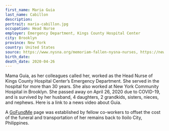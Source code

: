 ```yaml
---
first_name: Maria Guia
last_name: Cabillon
description: 
portrait: maria-cabillon.jpg
occupation: Head Nurse
employer: Emergency Department, Kings County Hospital Center
city: Brooklyn
province: New York
country: United States
source: https://www.nysna.org/memoriam-fallen-nysna-nurses, https://newyork.cbslocal.com/2020/04/28/coronavirus-memoriam-albaner-cherenfant-and-maria-guia-cabillon/
birth_date: 
death_date: 2020-04-26
---
```


Mama Guia, as her colleagues called her, worked as the Head Nurse of Kings County Hospital Center’s Emergency Department. She served in the hospital for more than 30 years. She also worked at New York Community Hospital in Brooklyn. She passed away on April 26, 2020 due to COVID-19, and is survived by her husband, 4 daughters, 2 grandkids, sisters, nieces, and nephews. Here is a link to a news video about Guia.

A [GoFundMe](https://www.gofundme.com/f/for-mama-gui-kch-ed-matriarch) page was established by fellow co-workers to offset the cost of the funeral and transportation of her remains back to Iloilo City, Philippines.